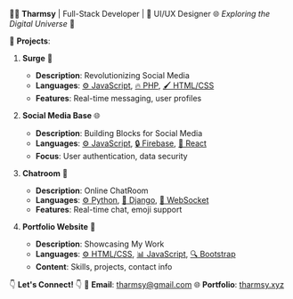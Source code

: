 👨‍💻 **Tharmsy** | Full-Stack Developer | 🎨 UI/UX Designer
🌐 *Exploring the Digital Universe* 🚀

📂 **Projects**:
1. **Surge** 🌊
   - **Description**: Revolutionizing Social Media
   - **Languages**: [⚙️ JavaScript](javascript-icon), [🔥 PHP](php-icon), [🖌️ HTML/CSS](html-css-icon)
   - **Features**: Real-time messaging, user profiles

2. **Social Media Base** 🌐
   - **Description**: Building Blocks for Social Media
   - **Languages**: [⚙️ JavaScript](javascript-icon), [🔒 Firebase](firebase-icon), [🌈 React](react-icon)
   - **Focus**: User authentication, data security

3. **Chatroom** 💬
   - **Description**: Online ChatRoom
   - **Languages**: [⚙️ Python](python-icon), [💬 Django](django-icon), [🚀 WebSocket](websocket-icon)
   - **Features**: Real-time chat, emoji support

4. **Portfolio Website** 🚀
   - **Description**: Showcasing My Work
   - **Languages**: [⚙️ HTML/CSS](html-css-icon), [📊 JavaScript](javascript-icon), [🔍 Bootstrap](bootstrap-icon)
   - **Content**: Skills, projects, contact info

👇 **Let's Connect!** 👇
📧 **Email**: tharmsy@gmail.com
🌐 **Portfolio**: [tharmsy.xyz](https://tharmsy.xyz)
